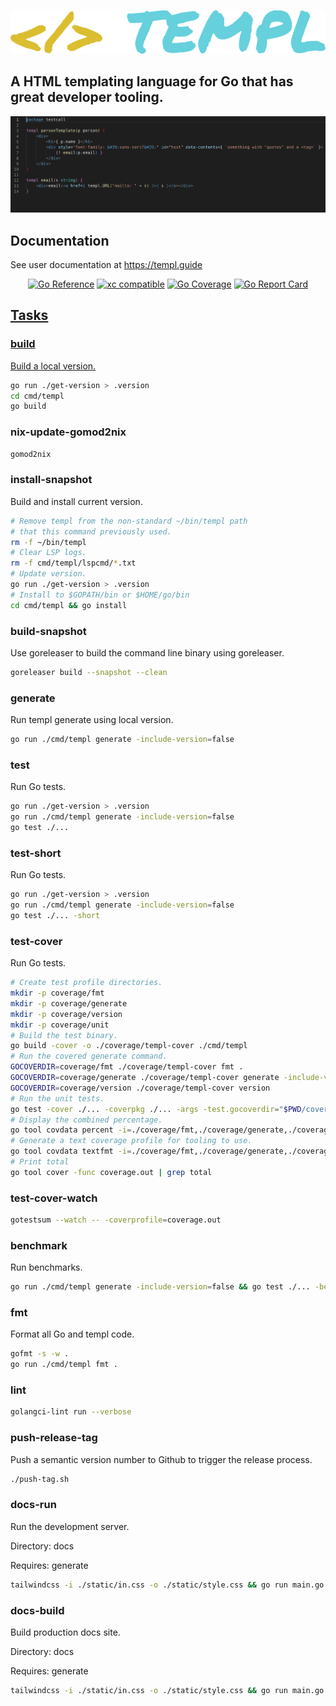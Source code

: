 ![templ](https://github.com/a-h/templ/raw/main/templ.png)

## A HTML templating language for Go that has great developer tooling.

![templ](ide-demo.gif)


## Documentation

See user documentation at https://templ.guide

<p align="center">
<a href="https://pkg.go.dev/github.com/a-h/templ"><img src="https://pkg.go.dev/badge/github.com/a-h/templ.svg" alt="Go Reference" /></a>
<a href="https://xcfile.dev"><img src="https://xcfile.dev/badge.svg" alt="xc compatible" /></a>
<a href="https://raw.githack.com/wiki/a-h/templ/coverage.html"><img src="https://github.com/a-h/templ/wiki/coverage.svg" alt="Go Coverage" /></a>
<a href="https://goreportcard.com/report/github.com/a-h/templ"><img src="https://goreportcard.com/badge/github.com/a-h/templ" alt="Go Report Card" /></a<
</p>

## Tasks

### build

Build a local version.

```sh
go run ./get-version > .version
cd cmd/templ
go build
```

### nix-update-gomod2nix

```sh
gomod2nix
```

### install-snapshot

Build and install current version.

```sh
# Remove templ from the non-standard ~/bin/templ path
# that this command previously used.
rm -f ~/bin/templ
# Clear LSP logs.
rm -f cmd/templ/lspcmd/*.txt
# Update version.
go run ./get-version > .version
# Install to $GOPATH/bin or $HOME/go/bin
cd cmd/templ && go install
```

### build-snapshot

Use goreleaser to build the command line binary using goreleaser.

```sh
goreleaser build --snapshot --clean
```

### generate

Run templ generate using local version.

```sh
go run ./cmd/templ generate -include-version=false
```

### test

Run Go tests.

```sh
go run ./get-version > .version
go run ./cmd/templ generate -include-version=false
go test ./...
```

### test-short

Run Go tests.

```sh
go run ./get-version > .version
go run ./cmd/templ generate -include-version=false
go test ./... -short
```

### test-cover

Run Go tests.

```sh
# Create test profile directories.
mkdir -p coverage/fmt
mkdir -p coverage/generate
mkdir -p coverage/version
mkdir -p coverage/unit
# Build the test binary.
go build -cover -o ./coverage/templ-cover ./cmd/templ
# Run the covered generate command.
GOCOVERDIR=coverage/fmt ./coverage/templ-cover fmt .
GOCOVERDIR=coverage/generate ./coverage/templ-cover generate -include-version=false
GOCOVERDIR=coverage/version ./coverage/templ-cover version
# Run the unit tests.
go test -cover ./... -coverpkg ./... -args -test.gocoverdir="$PWD/coverage/unit"
# Display the combined percentage.
go tool covdata percent -i=./coverage/fmt,./coverage/generate,./coverage/version,./coverage/unit
# Generate a text coverage profile for tooling to use.
go tool covdata textfmt -i=./coverage/fmt,./coverage/generate,./coverage/version,./coverage/unit -o coverage.out
# Print total
go tool cover -func coverage.out | grep total
```

### test-cover-watch

```sh
gotestsum --watch -- -coverprofile=coverage.out
```

### benchmark

Run benchmarks.

```sh
go run ./cmd/templ generate -include-version=false && go test ./... -bench=. -benchmem
```

### fmt

Format all Go and templ code.

```sh
gofmt -s -w .
go run ./cmd/templ fmt .
```

### lint

```sh
golangci-lint run --verbose
```

### push-release-tag

Push a semantic version number to Github to trigger the release process.

```sh
./push-tag.sh
```

### docs-run

Run the development server.

Directory: docs

Requires: generate

```sh
tailwindcss -i ./static/in.css -o ./static/style.css && go run main.go --local
```

### docs-build

Build production docs site.

Directory: docs

Requires: generate

```sh
tailwindcss -i ./static/in.css -o ./static/style.css && go run main.go
```

